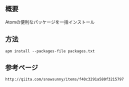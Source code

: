 ## 概要
Atomの便利なパッケージを一括インストール

## 方法
` apm install --packages-file packages.txt `

## 参考ページ
```
http://qiita.com/snowsunny/items/f40c3291a580f3215797
```

